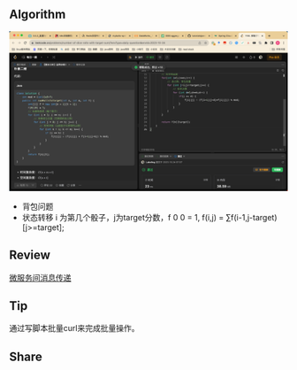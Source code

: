 ## Algorithm
![算法](../../images/temp/sisyphus-2023-10-27-lc.png)
* 背包问题
* 状态转移 i 为第几个骰子，j为target分数，f 0 0 = 1, f(i,j) = ∑f(i-1,j-target)[j>=target];
## Review

[微服务间消息传递](https://medium.com/@dip-mazumder/java-microservices-architecture-inter-service-communication-use-cases-7d1d31b2617)

## Tip

通过写脚本批量curl来完成批量操作。

## Share
